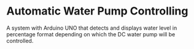 # Automatic Water Pump Controlling
A system with Arduino UNO that detects and displays water level in percentage format depending on which the DC water pump will be controlled.
